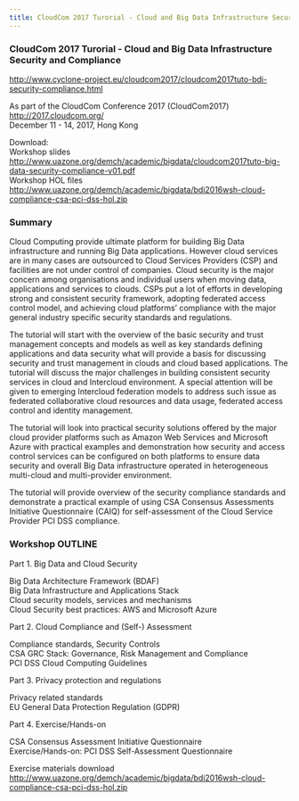 ```yaml
---
title: CloudCom 2017 Turorial - Cloud and Big Data Infrastructure Security and Compliance 
---
```



### CloudCom 2017 Turorial - Cloud and Big Data Infrastructure Security and Compliance 

<http://www.cyclone-project.eu/cloudcom2017/cloudcom2017tuto-bdi-security-compliance.html>

As part of the CloudCom Conference 2017 (CloudCom2017)
<http://2017.cloudcom.org/> <br>
December 11 - 14, 2017, Hong Kong

Download: <br>
Workshop slides  <http://www.uazone.org/demch/academic/bigdata/cloudcom2017tuto-big-data-security-compliance-v01.pdf>
<br>Workshop HOL files  <http://www.uazone.org/demch/academic/bigdata/bdi2016wsh-cloud-compliance-csa-pci-dss-hol.zip>

### Summary

Cloud Computing provide ultimate platform for building Big Data infrastructure and running Big Data applications.  However cloud services are in many cases are outsourced to Cloud Services Providers (CSP) and facilities are not under control of companies. Cloud security is the major concern among organisations and individual users when moving data, applications and services to clouds. CSPs put a lot of efforts in developing strong and consistent security framework, adopting federated access control model, and achieving cloud platforms’ compliance with the major general industry specific security standards and regulations.

The tutorial will start with the overview of the basic security and trust management concepts and models as well as key standards defining applications and data security what will provide a basis for discussing security and trust management in clouds and cloud based applications. The tutorial will discuss the major challenges in building consistent security services in cloud and Intercloud environment. A special attention will be given to emerging Intercloud federation models to address such issue as federated collaborative cloud resources and data usage, federated access control and identity management.

The tutorial will look into practical security solutions offered by the major cloud provider platforms such as Amazon Web Services and Microsoft Azure with practical examples and demonstration how security and access control services can be configured on both platforms to ensure data security and overall Big Data infrastructure operated in heterogeneous multi-cloud and multi-provider environment. 

The tutorial will provide overview of the security compliance standards and demonstrate a practical example of using CSA Consensus Assessments Initiative Questionnaire (CAIQ) for self-assessment of the Cloud Service Provider PCI DSS compliance. 


### Workshop OUTLINE

Part 1. Big Data and Cloud Security

Big Data Architecture Framework (BDAF) <br>
Big Data Infrastructure and Applications Stack <br>
Cloud security models, services and mechanisms <br>
Cloud Security best practices: AWS and Microsoft Azure <br>

Part 2. Cloud Compliance and (Self-) Assessment

Compliance standards, Security Controls <br> 
CSA GRC Stack: Governance, Risk Management and Compliance <br> 
PCI DSS Cloud Computing Guidelines <br>

Part 3. Privacy protection and regulations

Privacy related standards <br>
EU General Data Protection Regulation (GDPR)

Part 4. Exercise/Hands-on

CSA Consensus Assessment Initiative Questionnaire <br>
Exercise/Hands-on: PCI DSS Self-Assessment Questionnaire <br>

Exercise materials download  <http://www.uazone.org/demch/academic/bigdata/bdi2016wsh-cloud-compliance-csa-pci-dss-hol.zip>

 
